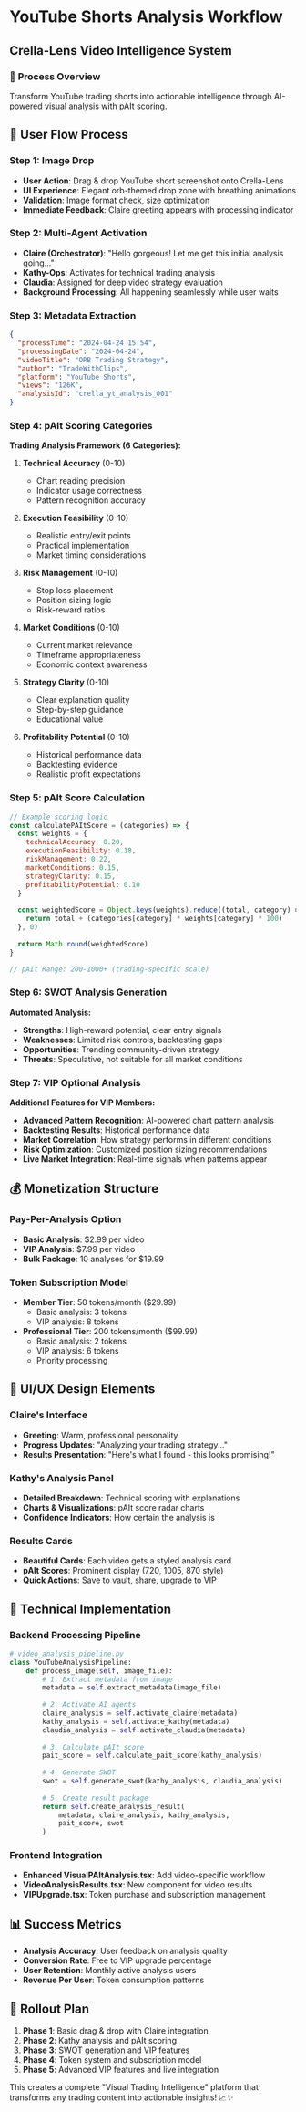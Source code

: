 # YouTube Shorts Analysis Workflow
## Crella-Lens Video Intelligence System

### 🎯 **Process Overview**
Transform YouTube trading shorts into actionable intelligence through AI-powered visual analysis with pAIt scoring.

## 🔄 **User Flow Process**

### Step 1: Image Drop
- **User Action**: Drag & drop YouTube short screenshot onto Crella-Lens
- **UI Experience**: Elegant orb-themed drop zone with breathing animations
- **Validation**: Image format check, size optimization
- **Immediate Feedback**: Claire greeting appears with processing indicator

### Step 2: Multi-Agent Activation
- **Claire (Orchestrator)**: "Hello gorgeous! Let me get this initial analysis going..."
- **Kathy-Ops**: Activates for technical trading analysis
- **Claudia**: Assigned for deep video strategy evaluation
- **Background Processing**: All happening seamlessly while user waits

### Step 3: Metadata Extraction
```json
{
  "processTime": "2024-04-24 15:54",
  "processingDate": "2024-04-24",
  "videoTitle": "ORB Trading Strategy",
  "author": "TradeWithClips",
  "platform": "YouTube Shorts",
  "views": "126K",
  "analysisId": "crella_yt_analysis_001"
}
```

### Step 4: pAIt Scoring Categories
**Trading Analysis Framework (6 Categories):**

1. **Technical Accuracy** (0-10)
   - Chart reading precision
   - Indicator usage correctness
   - Pattern recognition accuracy

2. **Execution Feasibility** (0-10)
   - Realistic entry/exit points
   - Practical implementation
   - Market timing considerations

3. **Risk Management** (0-10)
   - Stop loss placement
   - Position sizing logic
   - Risk-reward ratios

4. **Market Conditions** (0-10)
   - Current market relevance
   - Timeframe appropriateness
   - Economic context awareness

5. **Strategy Clarity** (0-10)
   - Clear explanation quality
   - Step-by-step guidance
   - Educational value

6. **Profitability Potential** (0-10)
   - Historical performance data
   - Backtesting evidence
   - Realistic profit expectations

### Step 5: pAIt Score Calculation
```javascript
// Example scoring logic
const calculatePAItScore = (categories) => {
  const weights = {
    technicalAccuracy: 0.20,
    executionFeasibility: 0.18,
    riskManagement: 0.22,
    marketConditions: 0.15,
    strategyClarity: 0.15,
    profitabilityPotential: 0.10
  }
  
  const weightedScore = Object.keys(weights).reduce((total, category) => {
    return total + (categories[category] * weights[category] * 100)
  }, 0)
  
  return Math.round(weightedScore)
}

// pAIt Range: 200-1000+ (trading-specific scale)
```

### Step 6: SWOT Analysis Generation
**Automated Analysis:**
- **Strengths**: High-reward potential, clear entry signals
- **Weaknesses**: Limited risk controls, backtesting gaps  
- **Opportunities**: Trending community-driven strategy
- **Threats**: Speculative, not suitable for all market conditions

### Step 7: VIP Optional Analysis
**Additional Features for VIP Members:**
- **Advanced Pattern Recognition**: AI-powered chart pattern analysis
- **Backtesting Results**: Historical performance data
- **Market Correlation**: How strategy performs in different conditions
- **Risk Optimization**: Customized position sizing recommendations
- **Live Market Integration**: Real-time signals when patterns appear

## 💰 **Monetization Structure**

### Pay-Per-Analysis Option
- **Basic Analysis**: $2.99 per video
- **VIP Analysis**: $7.99 per video
- **Bulk Package**: 10 analyses for $19.99

### Token Subscription Model
- **Member Tier**: 50 tokens/month ($29.99)
  - Basic analysis: 3 tokens
  - VIP analysis: 8 tokens
- **Professional Tier**: 200 tokens/month ($99.99)
  - Basic analysis: 2 tokens
  - VIP analysis: 6 tokens
  - Priority processing

## 🎨 **UI/UX Design Elements**

### Claire's Interface
- **Greeting**: Warm, professional personality
- **Progress Updates**: "Analyzing your trading strategy..."
- **Results Presentation**: "Here's what I found - this looks promising!"

### Kathy's Analysis Panel
- **Detailed Breakdown**: Technical scoring with explanations
- **Charts & Visualizations**: pAIt score radar charts
- **Confidence Indicators**: How certain the analysis is

### Results Cards
- **Beautiful Cards**: Each video gets a styled analysis card
- **pAIt Scores**: Prominent display (720, 1005, 870 style)
- **Quick Actions**: Save to vault, share, upgrade to VIP

## 🔧 **Technical Implementation**

### Backend Processing Pipeline
```python
# video_analysis_pipeline.py
class YouTubeAnalysisPipeline:
    def process_image(self, image_file):
        # 1. Extract metadata from image
        metadata = self.extract_metadata(image_file)
        
        # 2. Activate AI agents
        claire_analysis = self.activate_claire(metadata)
        kathy_analysis = self.activate_kathy(metadata) 
        claudia_analysis = self.activate_claudia(metadata)
        
        # 3. Calculate pAIt score
        pait_score = self.calculate_pait_score(kathy_analysis)
        
        # 4. Generate SWOT
        swot = self.generate_swot(kathy_analysis, claudia_analysis)
        
        # 5. Create result package
        return self.create_analysis_result(
            metadata, claire_analysis, kathy_analysis, 
            pait_score, swot
        )
```

### Frontend Integration
- **Enhanced VisualPAItAnalysis.tsx**: Add video-specific workflow
- **VideoAnalysisResults.tsx**: New component for video results
- **VIPUpgrade.tsx**: Token purchase and subscription management

## 📊 **Success Metrics**
- **Analysis Accuracy**: User feedback on analysis quality
- **Conversion Rate**: Free to VIP upgrade percentage
- **User Retention**: Monthly active analysis users
- **Revenue Per User**: Token consumption patterns

## 🚀 **Rollout Plan**
1. **Phase 1**: Basic drag & drop with Claire integration
2. **Phase 2**: Kathy analysis and pAIt scoring
3. **Phase 3**: SWOT generation and VIP features
4. **Phase 4**: Token system and subscription model
5. **Phase 5**: Advanced VIP features and live integration

This creates a complete "Visual Trading Intelligence" platform that transforms any trading content into actionable insights! 📈✨
